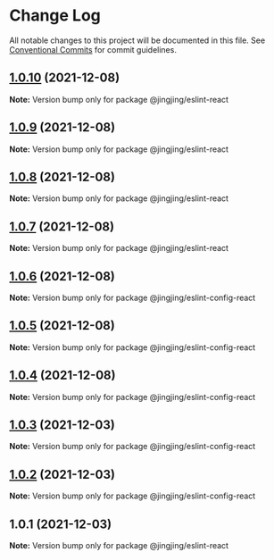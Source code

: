# Change Log

All notable changes to this project will be documented in this file.
See [Conventional Commits](https://conventionalcommits.org) for commit guidelines.

## [1.0.10](https://github.com/jingjing20/eslint-config-jing/compare/v1.0.9...v1.0.10) (2021-12-08)

**Note:** Version bump only for package @jingjing/eslint-react





## [1.0.9](https://github.com/jingjing20/eslint-config-jing/compare/v1.0.8...v1.0.9) (2021-12-08)

**Note:** Version bump only for package @jingjing/eslint-react





## [1.0.8](https://github.com/jingjing20/eslint-config-jing/compare/v1.0.7...v1.0.8) (2021-12-08)

**Note:** Version bump only for package @jingjing/eslint-react





## [1.0.7](https://github.com/jingjing20/eslint-config-jing/compare/v1.0.6...v1.0.7) (2021-12-08)

**Note:** Version bump only for package @jingjing/eslint-react





## [1.0.6](https://github.com/jingjing20/eslint-config-jing/compare/v1.0.5...v1.0.6) (2021-12-08)

**Note:** Version bump only for package @jingjing/eslint-config-react





## [1.0.5](https://github.com/jingjing20/eslint-config-jing/compare/v1.0.4...v1.0.5) (2021-12-08)

**Note:** Version bump only for package @jingjing/eslint-config-react





## [1.0.4](https://github.com/jingjing20/eslint-config-jing/compare/v1.0.3...v1.0.4) (2021-12-08)

**Note:** Version bump only for package @jingjing/eslint-config-react





## [1.0.3](https://github.com/jingjing20/eslint-config-jing/compare/v1.0.2...v1.0.3) (2021-12-03)

**Note:** Version bump only for package @jingjing/eslint-config-react





## [1.0.2](https://github.com/jingjing20/eslint-config-jing/compare/v1.0.1...v1.0.2) (2021-12-03)

**Note:** Version bump only for package @jingjing/eslint-config-react





## 1.0.1 (2021-12-03)

**Note:** Version bump only for package @jingjing/eslint-react
